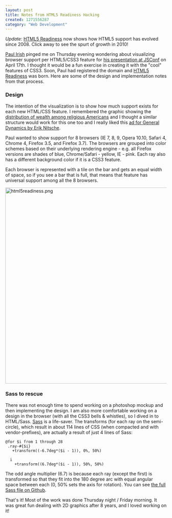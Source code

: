 ```yaml
--- 
layout: post
title: Notes from HTML5 Readiness Hacking
created: 1271556287
category: "Web Development"
---
```

<p><em>Update:</em> <a href="http://html5readiness.com">HTML5 Readiness</a> now shows how HTML5 support has evolved since 2008. Click away to see the spurt of growth in 2010!</p>

<p><a href="http://paulirish.com">Paul Irish</a> pinged me on Thursday evening wondering about visualizing browser support per HTML5/CSS3 feature for <a href="http://jsconf.us/2010/schedule.html">his presentation at JSConf</a> on April 17th. I thought it would be a fun exercise in creating it with the "cool" features of CSS3. Soon, Paul had registered the domain and <a href="http://html5readiness.com">HTML5 Readiness</a> was born. Here are some of the design and implementation notes from that process.</p>

<h3>Design</h3>

<p>The intention of the visualization is to show how much support exists for each new HTML/CSS feature. I remembered the graphic showing the <a href="http://www.good.is/post/transparency-america-s-wealthiest-religions">distribution of wealth among religious Americans</a> and I thought a similar structure would work for this one too and I really liked this <a href="http://www.flickr.com/photos/eriknitsche/476093355/in/set-72157600143976187/">ad for General Dynamics by Erik Nitsche</a>.</p>

<p>Paul wanted to show support for 8 browsers (IE 7, 8, 9, Opera 10.10, Safari 4, Chrome 4, Firefox 3.5, and Firefox 3.7). The browsers are grouped into color schemes based on their underlying rendering engine - e.g. all Firefox versions are shades of blue, Chrome/Safari - yellow, IE - pink. Each ray also has a different background color if it is a CSS3 feature.</p>

<p>Each browser is represented with a tile on the bar and gets an equal width of space, so if you see a bar that is full, that means that feature has universal support among all the 8 browsers.</p>

<p><img src="http://nimbupani.com/files/html5readiness.png" alt="html5readiness.png" border="0" width="600" height="612" ></p>

<h3>Sass to rescue</h3>

<p>There was not enough time to spend working on a photoshop mockup and then implementing the design. I am also more comfortable working on a design in the browser (with all the CSS3 bells & whistles), so I dived in to HTML/Sass. <a href="http://sass-lang.com">Sass</a> is a life-saver. The transforms (for each ray on the semi-circle), which result in about 114 lines of CSS (when compacted and with vendor-prefixes), are actually a result of just 4 lines of Sass:</p>

<pre><code>@for $i from 1 through 28
 .ray-#{$i}
   +transform((-6.7deg*($i - 1)), 0%, 50%)
  
  i
    +transform((6.7deg*($i - 1)), 50%, 50%)</code></pre> 

<p>The odd angle multiplier (6.7) is because each ray (except the first) is transformed so that they fit into the 180 degree arc with equal angular space between each (0, 50% sets the axis for rotation). You can see <a href="http://github.com/paulirish/html5readiness.com/blob/master/src/style.sass">the full Sass file on Github</a>.<p>

<p>That's it! Most of the work was done Thursday night / Friday morning. It was great fun dealing with 2D graphics after 8 years, and I loved working on it!</p>

